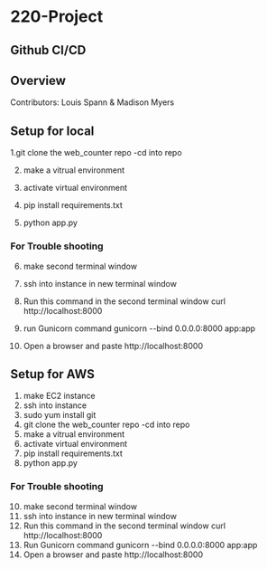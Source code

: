 # 220-Project
## Github CI/CD
## Overview

Contributors: Louis Spann & Madison Myers

## Setup for local 

1.git clone the web_counter repo
	-cd into repo
 
2. make a vitrual environment
   
3. activate virtual environment
   
4. pip install requirements.txt
   
5. python app.py
   
### For Trouble shooting 
6. make second terminal window
    
7. ssh into instance in new terminal window
    
8. Run this command in the second terminal window
    curl http://localhost:8000
    
9. run Gunicorn command
    gunicorn --bind 0.0.0.0:8000 app:app

11. Open a browser and paste http://localhost:8000

## Setup for AWS
1. make EC2 instance
2. ssh into instance
3. sudo yum install git  
4. git clone the web_counter repo
	-cd into repo
5. make a vitrual environment
6. activate virtual environment
7. pip install requirements.txt
8. python app.py

### For Trouble shooting 
10. make second terminal window
11. ssh into instance in new terminal window 
12. Run this command in the second terminal window
    curl http://localhost:8000
13. Run Gunicorn command
    gunicorn --bind 0.0.0.0:8000 app:app
15. Open a browser and paste http://localhost:8000
